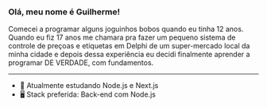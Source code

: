### Olá, meu nome é Guilherme!

Comecei a programar alguns joguinhos bobos quando eu tinha 12 anos.   
Quando eu fiz 17 anos me chamara pra fazer um pequeno sistema de controle de preçoas e etiquetas em Delphi de um super-mercado local da minha cidade e depois dessa experiência eu decidi finalmente aprender a programar DE VERDADE, com fundamentos.

---
- 📖 Atualmente estudando Node.js e Next.js
- 🖥️ Stack preferida: Back-end com Node.js

